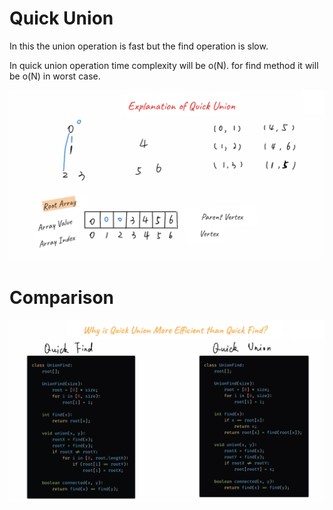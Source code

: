 
# Quick Union

In this the union operation is fast but the find operation is slow.

In quick union operation time complexity will be o(N). 
for find method it will be o(N) in worst case.

![img_1.png](img_1.png)

# Comparison

![img_2.png](img_2.png)